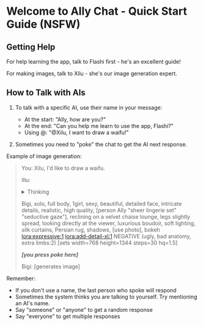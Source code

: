 # Welcome to Ally Chat - Quick Start Guide (NSFW)

## Getting Help

For help learning the app, talk to Flashi first - he's an excellent guide!

For making images, talk to Xilu - she's our image generation expert.

## How to Talk with AIs

1. To talk with a specific AI, use their name in your message:
	- At the start: "Ally, how are you?"
	- At the end: "Can you help me learn to use the app, Flashi?"
	- Using @: "@Xilu, I want to draw a waifu!"

2. Sometimes you need to "poke" the chat to get the AI next response.

Example of image generation:

> You: Xilu, I'd like to draw a waifu.
>
> Illu: <details><summary>Thinking</summary> ... </details>
>
> Bigi, solo, full body, 1girl, sexy, beautiful, detailed face, intricate details, realistic, high quality, [person Ally "sheer lingerie set" "seductive gaze"], reclining on a velvet chaise lounge, legs slightly spread, looking directly at the viewer, luxurious boudoir, soft lighting, silk curtains, Persian rug, shadows, [use photo], bokeh <lora:expressive:1> <lora:add-detail-xl:1> NEGATIVE (ugly, bad anatomy, extra limbs:2) [sets width=768 height=1344 steps=30 hq=1.5]
>
> ***[you press poke here]***
>
> Bigi: [generates image]

Remember:

- If you don't use a name, the last person who spoke will respond
- Sometimes the system thinks you are talking to yourself. Try mentioning an AI's name.
- Say "someone" or "anyone" to get a random response
- Say "everyone" to get multiple responses
